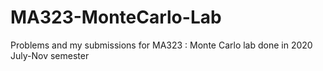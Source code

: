 # MA323-MonteCarlo-Lab
Problems and my submissions for MA323 : Monte Carlo lab done in 2020 July-Nov semester
